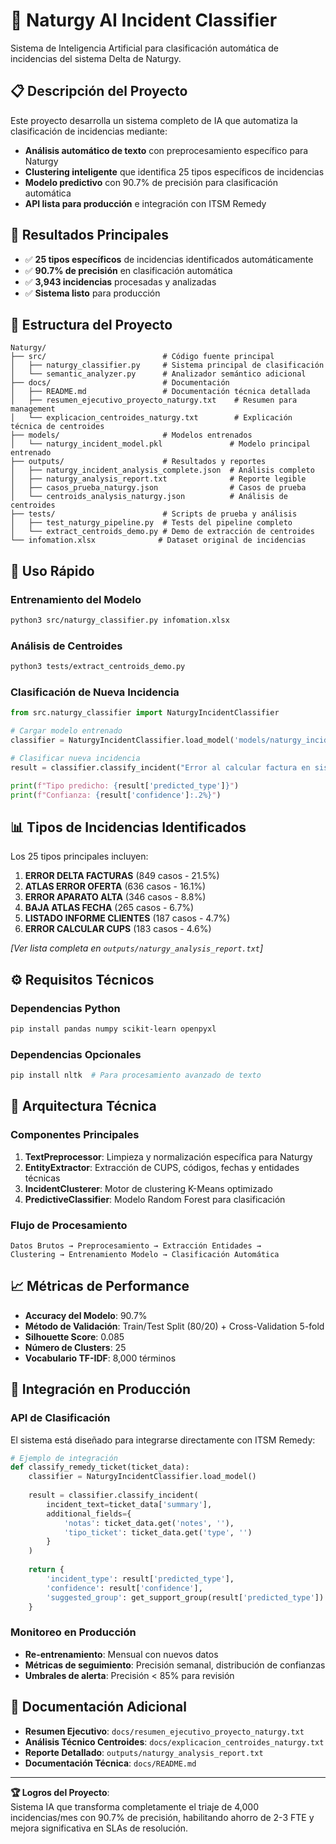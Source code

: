 # 🚀 Naturgy AI Incident Classifier

Sistema de Inteligencia Artificial para clasificación automática de incidencias del sistema Delta de Naturgy.

## 📋 Descripción del Proyecto

Este proyecto desarrolla un sistema completo de IA que automatiza la clasificación de incidencias mediante:

- **Análisis automático de texto** con preprocesamiento específico para Naturgy
- **Clustering inteligente** que identifica 25 tipos específicos de incidencias
- **Modelo predictivo** con 90.7% de precisión para clasificación automática
- **API lista para producción** e integración con ITSM Remedy

## 🎯 Resultados Principales

- ✅ **25 tipos específicos** de incidencias identificados automáticamente
- ✅ **90.7% de precisión** en clasificación automática
- ✅ **3,943 incidencias** procesadas y analizadas
- ✅ **Sistema listo** para producción

## 📁 Estructura del Proyecto

```
Naturgy/
├── src/                          # Código fuente principal
│   ├── naturgy_classifier.py     # Sistema principal de clasificación
│   └── semantic_analyzer.py      # Analizador semántico adicional
├── docs/                         # Documentación
│   ├── README.md                 # Documentación técnica detallada
│   ├── resumen_ejecutivo_proyecto_naturgy.txt    # Resumen para management
│   └── explicacion_centroides_naturgy.txt        # Explicación técnica de centroides
├── models/                       # Modelos entrenados
│   └── naturgy_incident_model.pkl               # Modelo principal entrenado
├── outputs/                      # Resultados y reportes
│   ├── naturgy_incident_analysis_complete.json  # Análisis completo
│   ├── naturgy_analysis_report.txt              # Reporte legible
│   ├── casos_prueba_naturgy.json                # Casos de prueba
│   └── centroids_analysis_naturgy.json          # Análisis de centroides
├── tests/                        # Scripts de prueba y análisis
│   ├── test_naturgy_pipeline.py  # Tests del pipeline completo
│   └── extract_centroids_demo.py # Demo de extracción de centroides
└── infomation.xlsx              # Dataset original de incidencias
```

## 🚀 Uso Rápido

### Entrenamiento del Modelo

```bash
python3 src/naturgy_classifier.py infomation.xlsx
```

### Análisis de Centroides

```bash
python3 tests/extract_centroids_demo.py
```

### Clasificación de Nueva Incidencia

```python
from src.naturgy_classifier import NaturgyIncidentClassifier

# Cargar modelo entrenado
classifier = NaturgyIncidentClassifier.load_model('models/naturgy_incident_model.pkl')

# Clasificar nueva incidencia
result = classifier.classify_incident("Error al calcular factura en sistema Delta")

print(f"Tipo predicho: {result['predicted_type']}")
print(f"Confianza: {result['confidence']:.2%}")
```

## 📊 Tipos de Incidencias Identificados

Los 25 tipos principales incluyen:

1. **ERROR DELTA FACTURAS** (849 casos - 21.5%)
2. **ATLAS ERROR OFERTA** (636 casos - 16.1%)
3. **ERROR APARATO ALTA** (346 casos - 8.8%)
4. **BAJA ATLAS FECHA** (265 casos - 6.7%)
5. **LISTADO INFORME CLIENTES** (187 casos - 4.7%)
6. **ERROR CALCULAR CUPS** (183 casos - 4.6%)

*[Ver lista completa en `outputs/naturgy_analysis_report.txt`]*

## ⚙️ Requisitos Técnicos

### Dependencias Python

```bash
pip install pandas numpy scikit-learn openpyxl
```

### Dependencias Opcionales

```bash
pip install nltk  # Para procesamiento avanzado de texto
```

## 🔧 Arquitectura Técnica

### Componentes Principales

1. **TextPreprocessor**: Limpieza y normalización específica para Naturgy
2. **EntityExtractor**: Extracción de CUPS, códigos, fechas y entidades técnicas
3. **IncidentClusterer**: Motor de clustering K-Means optimizado
4. **PredictiveClassifier**: Modelo Random Forest para clasificación

### Flujo de Procesamiento

```
Datos Brutos → Preprocesamiento → Extracción Entidades → 
Clustering → Entrenamiento Modelo → Clasificación Automática
```

## 📈 Métricas de Performance

- **Accuracy del Modelo**: 90.7%
- **Método de Validación**: Train/Test Split (80/20) + Cross-Validation 5-fold
- **Silhouette Score**: 0.085
- **Número de Clusters**: 25
- **Vocabulario TF-IDF**: 8,000 términos

## 🎯 Integración en Producción

### API de Clasificación

El sistema está diseñado para integrarse directamente con ITSM Remedy:

```python
# Ejemplo de integración
def classify_remedy_ticket(ticket_data):
    classifier = NaturgyIncidentClassifier.load_model()
    
    result = classifier.classify_incident(
        incident_text=ticket_data['summary'],
        additional_fields={
            'notas': ticket_data.get('notes', ''),
            'tipo_ticket': ticket_data.get('type', '')
        }
    )
    
    return {
        'incident_type': result['predicted_type'],
        'confidence': result['confidence'],
        'suggested_group': get_support_group(result['predicted_type'])
    }
```

### Monitoreo en Producción

- **Re-entrenamiento**: Mensual con nuevos datos
- **Métricas de seguimiento**: Precisión semanal, distribución de confianzas
- **Umbrales de alerta**: Precisión < 85% para revisión
 

## 📄 Documentación Adicional

- **Resumen Ejecutivo**: `docs/resumen_ejecutivo_proyecto_naturgy.txt`
- **Análisis Técnico Centroides**: `docs/explicacion_centroides_naturgy.txt`
- **Reporte Detallado**: `outputs/naturgy_analysis_report.txt`
- **Documentación Técnica**: `docs/README.md`

---

**🏆 Logros del Proyecto**:  
Sistema IA que transforma completamente el triaje de 4,000 incidencias/mes con 90.7% de precisión, habilitando ahorro de 2-3 FTE y mejora significativa en SLAs de resolución.
